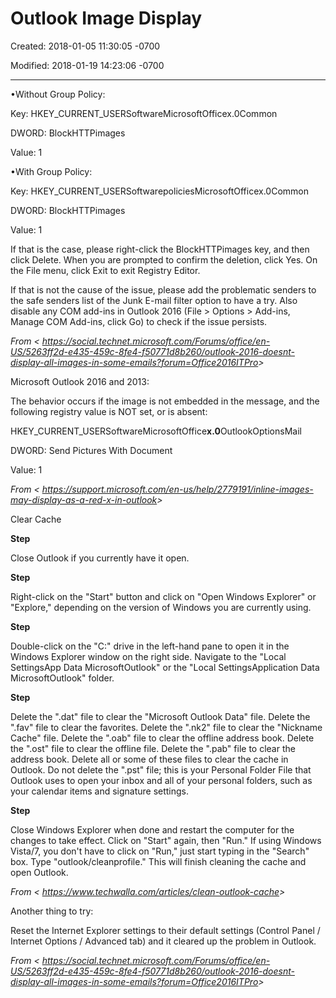 # Outlook Image Display

Created: 2018-01-05 11:30:05 -0700

Modified: 2018-01-19 14:23:06 -0700

---

•Without Group Policy:

Key: HKEY_CURRENT_USERSoftwareMicrosoftOfficex.0Common

DWORD: BlockHTTPimages

Value: 1

•With Group Policy:

Key: HKEY_CURRENT_USERSoftwarepoliciesMicrosoftOfficex.0Common

DWORD: BlockHTTPimages

Value: 1

If that is the case, please right-click the BlockHTTPimages key, and then click Delete. When you are prompted to confirm the deletion, click Yes. On the File menu, click Exit to exit Registry Editor.

If that is not the cause of the issue, please add the problematic senders to the safe senders list of the Junk E-mail filter option to have a try. Also disable any COM add-ins in Outlook 2016 (File > Options > Add-ins, Manage COM Add-ins, click Go) to check if the issue persists.

*From < <https://social.technet.microsoft.com/Forums/office/en-US/5263ff2d-e435-459c-8fe4-f50771d8b260/outlook-2016-doesnt-display-all-images-in-some-emails?forum=Office2016ITPro>>*

Microsoft Outlook 2016 and 2013:

The behavior occurs if the image is not embedded in the message, and the following registry value is NOT set, or is absent:

HKEY_CURRENT_USERSoftwareMicrosoftOffice**x.0**OutlookOptionsMail

DWORD: Send Pictures With Document

Value: 1

*From < <https://support.microsoft.com/en-us/help/2779191/inline-images-may-display-as-a-red-x-in-outlook>>*

Clear Cache

**Step**

Close Outlook if you currently have it open.

**Step**

Right-click on the "Start" button and click on "Open Windows Explorer" or "Explore," depending on the version of Windows you are currently using.

**Step**

Double-click on the "C:" drive in the left-hand pane to open it in the Windows Explorer window on the right side. Navigate to the "Local SettingsApp Data MicrosoftOutlook" or the "Local SettingsApplication Data MicrosoftOutlook" folder.

**Step**

Delete the ".dat" file to clear the "Microsoft Outlook Data" file. Delete the ".fav" file to clear the favorites. Delete the ".nk2" file to clear the "Nickname Cache" file. Delete the ".oab" file to clear the offline address book. Delete the ".ost" file to clear the offline file. Delete the ".pab" file to clear the address book. Delete all or some of these files to clear the cache in Outlook. Do not delete the ".pst" file; this is your Personal Folder File that Outlook uses to open your inbox and all of your personal folders, such as your calendar items and signature settings.

**Step**

Close Windows Explorer when done and restart the computer for the changes to take effect. Click on "Start" again, then "Run." If using Windows Vista/7, you don't have to click on "Run," just start typing in the "Search" box. Type "outlook/cleanprofile." This will finish cleaning the cache and open Outlook.

*From < <https://www.techwalla.com/articles/clean-outlook-cache>>*

Another thing to try:

Reset the Internet Explorer settings to their default settings (Control Panel / Internet Options / Advanced tab) and it cleared up the problem in Outlook.

*From < <https://social.technet.microsoft.com/Forums/office/en-US/5263ff2d-e435-459c-8fe4-f50771d8b260/outlook-2016-doesnt-display-all-images-in-some-emails?forum=Office2016ITPro>>*
